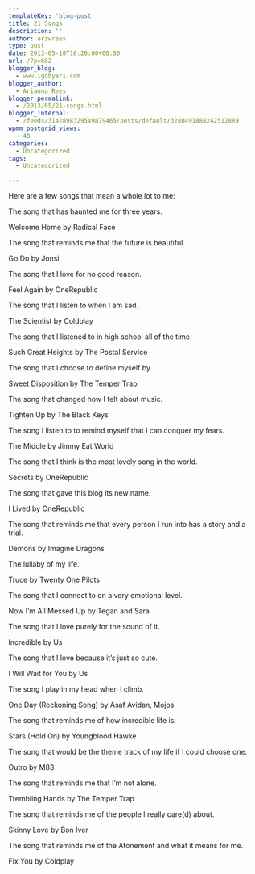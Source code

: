 ```yaml
---
templateKey: 'blog-post'
title: 21 Songs
description: ''
author: ariwrees
type: post
date: 2013-05-10T16:26:00+00:00
url: /?p=682
blogger_blog:
  - www.igobyari.com
blogger_author:
  - Arianna Rees
blogger_permalink:
  - /2013/05/21-songs.html
blogger_internal:
  - /feeds/3142898329549879465/posts/default/3280491888242512889
wpmm_postgrid_views:
  - 48
categories:
  - Uncategorized
tags:
  - Uncategorized

---
```

Here are a few songs that mean a whole lot to me:

The song that has haunted me for three years. 

Welcome Home by Radical Face

The song that reminds me that the future is beautiful.

Go Do by Jonsi

The song that I love for no good reason.

Feel Again by OneRepublic

The song that I listen to when I am sad. 

The Scientist by Coldplay

The song that I listened to in high school all of the time. 

Such Great Heights by The Postal Service

The song that I choose to define myself by.

Sweet Disposition by The Temper Trap

The song that changed how I felt about music.

Tighten Up by The Black Keys

The song I listen to to remind myself that I can conquer my fears.

The Middle by Jimmy Eat World

The song that I think is the most lovely song in the world. 

Secrets by OneRepublic 

The song that gave this blog its new name. 

I Lived by OneRepublic 

The song that reminds me that every person I run into has a story and a trial.

Demons by Imagine Dragons

The lullaby of my life. 

Truce by Twenty One Pilots

The song that I connect to on a very emotional level.

Now I’m All Messed Up by Tegan and Sara

The song that I love purely for the sound of it.

Incredible by Us

The song that I love because it’s just so cute. 

I Will Wait for You by Us

The song I play in my head when I climb. 

One Day (Reckoning Song) by Asaf Avidan, Mojos

The song that reminds me of how incredible life is. 

Stars (Hold On) by Youngblood Hawke

The song that would be the theme track of my life if I could choose one. 

Outro by M83

The song that reminds me that I’m not alone. 

Trembling Hands by The Temper Trap

The song that reminds me of the people I really care(d) about.

Skinny Love by Bon Iver

The song that reminds me of the Atonement and what it means for me. 

Fix You by Coldplay
